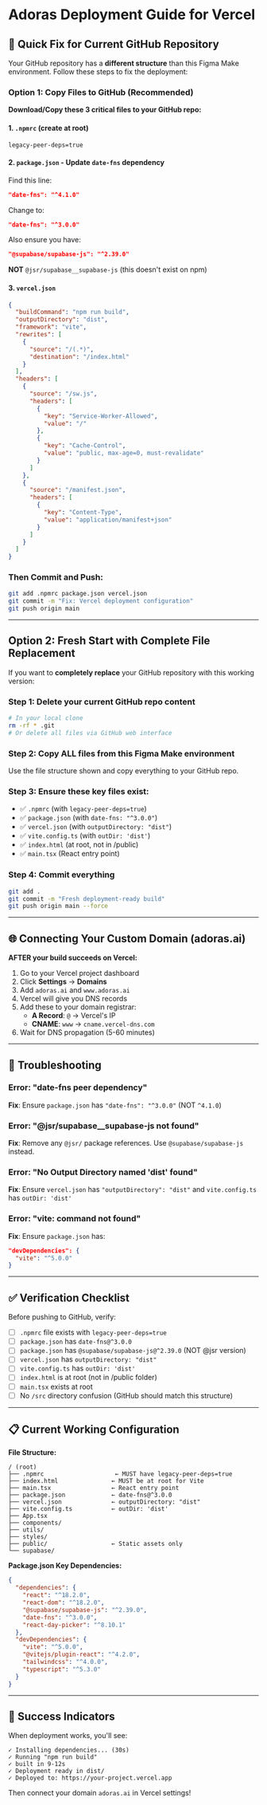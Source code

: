 # Adoras Deployment Guide for Vercel

## 🎯 Quick Fix for Current GitHub Repository

Your GitHub repository has a **different structure** than this Figma Make environment. Follow these steps to fix the deployment:

### Option 1: Copy Files to GitHub (Recommended)

**Download/Copy these 3 critical files to your GitHub repo:**

#### 1. `.npmrc` (create at root)
```
legacy-peer-deps=true
```

#### 2. `package.json` - Update `date-fns` dependency
Find this line:
```json
"date-fns": "^4.1.0"
```
Change to:
```json
"date-fns": "^3.0.0"
```

Also ensure you have:
```json
"@supabase/supabase-js": "^2.39.0"
```
**NOT** `@jsr/supabase__supabase-js` (this doesn't exist on npm)

#### 3. `vercel.json`
```json
{
  "buildCommand": "npm run build",
  "outputDirectory": "dist",
  "framework": "vite",
  "rewrites": [
    {
      "source": "/(.*)",
      "destination": "/index.html"
    }
  ],
  "headers": [
    {
      "source": "/sw.js",
      "headers": [
        {
          "key": "Service-Worker-Allowed",
          "value": "/"
        },
        {
          "key": "Cache-Control",
          "value": "public, max-age=0, must-revalidate"
        }
      ]
    },
    {
      "source": "/manifest.json",
      "headers": [
        {
          "key": "Content-Type",
          "value": "application/manifest+json"
        }
      ]
    }
  ]
}
```

### Then Commit and Push:
```bash
git add .npmrc package.json vercel.json
git commit -m "Fix: Vercel deployment configuration"
git push origin main
```

---

## Option 2: Fresh Start with Complete File Replacement

If you want to **completely replace** your GitHub repository with this working version:

### Step 1: Delete your current GitHub repo content
```bash
# In your local clone
rm -rf * .git
# Or delete all files via GitHub web interface
```

### Step 2: Copy ALL files from this Figma Make environment
Use the file structure shown and copy everything to your GitHub repo.

### Step 3: Ensure these key files exist:
- ✅ `.npmrc` (with `legacy-peer-deps=true`)
- ✅ `package.json` (with `date-fns: "^3.0.0"`)
- ✅ `vercel.json` (with `outputDirectory: "dist"`)
- ✅ `vite.config.ts` (with `outDir: 'dist'`)
- ✅ `index.html` (at root, not in /public)
- ✅ `main.tsx` (React entry point)

### Step 4: Commit everything
```bash
git add .
git commit -m "Fresh deployment-ready build"
git push origin main --force
```

---

## 🌐 Connecting Your Custom Domain (adoras.ai)

**AFTER your build succeeds on Vercel:**

1. Go to your Vercel project dashboard
2. Click **Settings** → **Domains**
3. Add `adoras.ai` and `www.adoras.ai`
4. Vercel will give you DNS records
5. Add these to your domain registrar:
   - **A Record**: `@` → Vercel's IP
   - **CNAME**: `www` → `cname.vercel-dns.com`
6. Wait for DNS propagation (5-60 minutes)

---

## 🐛 Troubleshooting

### Error: "date-fns peer dependency"
**Fix**: Ensure `package.json` has `"date-fns": "^3.0.0"` (NOT `^4.1.0`)

### Error: "@jsr/supabase__supabase-js not found"
**Fix**: Remove any `@jsr/` package references. Use `@supabase/supabase-js` instead.

### Error: "No Output Directory named 'dist' found"
**Fix**: Ensure `vercel.json` has `"outputDirectory": "dist"` and `vite.config.ts` has `outDir: 'dist'`

### Error: "vite: command not found"
**Fix**: Ensure `package.json` has:
```json
"devDependencies": {
  "vite": "^5.0.0"
}
```

---

## ✅ Verification Checklist

Before pushing to GitHub, verify:

- [ ] `.npmrc` file exists with `legacy-peer-deps=true`
- [ ] `package.json` has `date-fns@^3.0.0`
- [ ] `package.json` has `@supabase/supabase-js@^2.39.0` (NOT @jsr version)
- [ ] `vercel.json` has `outputDirectory: "dist"`
- [ ] `vite.config.ts` has `outDir: 'dist'`
- [ ] `index.html` is at root (not in /public folder)
- [ ] `main.tsx` exists at root
- [ ] No `/src` directory confusion (GitHub should match this structure)

---

## 📋 Current Working Configuration

**File Structure:**
```
/ (root)
├── .npmrc                    ← MUST have legacy-peer-deps=true
├── index.html               ← MUST be at root for Vite
├── main.tsx                 ← React entry point
├── package.json             ← date-fns@^3.0.0
├── vercel.json              ← outputDirectory: "dist"
├── vite.config.ts           ← outDir: 'dist'
├── App.tsx
├── components/
├── utils/
├── styles/
├── public/                  ← Static assets only
└── supabase/
```

**Package.json Key Dependencies:**
```json
{
  "dependencies": {
    "react": "^18.2.0",
    "react-dom": "^18.2.0",
    "@supabase/supabase-js": "^2.39.0",
    "date-fns": "^3.0.0",
    "react-day-picker": "^8.10.1"
  },
  "devDependencies": {
    "vite": "^5.0.0",
    "@vitejs/plugin-react": "^4.2.0",
    "tailwindcss": "^4.0.0",
    "typescript": "^5.3.0"
  }
}
```

---

## 🎉 Success Indicators

When deployment works, you'll see:
```
✓ Installing dependencies... (30s)
✓ Running "npm run build"
✓ built in 9-12s
✓ Deployment ready in dist/
✓ Deployed to: https://your-project.vercel.app
```

Then connect your domain `adoras.ai` in Vercel settings!
